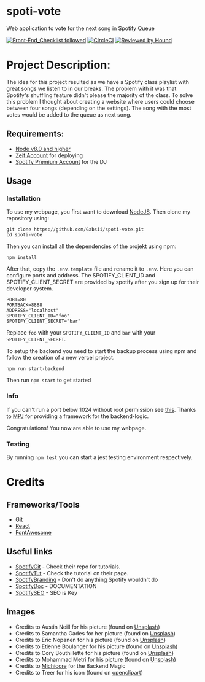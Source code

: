 # spoti-vote
Web application to vote for the next song in Spotify Queue

[![Front‑End_Checklist followed](https://img.shields.io/badge/Front‑End_Checklist-followed-brightgreen.svg)](https://github.com/thedaviddias/Front-End-Checklist/)
[![CircleCI](https://circleci.com/gh/Gabsii/spoti-vote/tree/master.svg?style=svg)](https://circleci.com/gh/Gabsii/spoti-vote/tree/master)
[![Reviewed by Hound](https://img.shields.io/badge/Reviewed_by-Hound-8E64B0.svg)](https://houndci.com)

# Project Description:

The idea for this project resulted as we have a Spotify class playlist with great songs we listen to in our breaks.
The problem with it was that Spotify's shuffling feature didn't please the majority of the class.
To solve this problem I thought about creating a website where users could choose between four songs (depending on the settings). The song with the most votes would be added to the queue as next song.

## Requirements:
* [Node v8.0 and higher](https://nodejs.org/en/)
* [Zeit Account](https://zeit.co) for deploying
* [Spotify Premium Account](https://www.spotify.com/at/) for the DJ

## Usage

### Installation

To use my webpage, you first want to download [NodeJS](https://nodejs.org/en/).
Then clone my repository using:
```
git clone https://github.com/Gabsii/spoti-vote.git
cd spoti-vote 
```
Then you can install all the dependencies of the projekt using npm:
```
npm install
```

After that, copy the `.env.template` file and rename it to `.env`.
Here you can configure ports and address.
The SPOTIFY_CLIENT_ID and SPOTIFY_CLIENT_SECRET are provided by spotify after you sign up for their developer system.
```
PORT=80
PORTBACK=8888
ADDRESS="localhost"
SPOTIFY_CLIENT_ID="foo"
SPOTIFY_CLIENT_SECRET="bar"
```
Replace `foo` with your `SPOTIFY_CLIENT_ID` and `bar` with your `SPOTIFY_CLIENT_SECRET`.

To setup the backend you need to start the backup process using npm and follow the creation of a new vercel project.
```
npm run start-backend
```

Then run `npm start` to get started
### Info

If you can't run a port below 1024 without root permission see [this](http://pm2.keymetrics.io/docs/usage/specifics/).
Thanks to [MPJ](https://github.com/mpj/oauth-bridge-template) for providing a framework for the backend-logic.

Congratulations! You now are able to use my webpage.

### Testing

By running `npm test` you can start a jest testing environment respectively.

# Credits

## Frameworks/Tools
* [Git](https://git-scm.com/)
* [React](https://reactjs.org/)
* [FontAwesome](https://fontawesome.com/)

## Useful links

* [SpotifyGit](https://github.com/spotify/web-api-auth-examples) - Check their repo for tutorials.
* [SpotifyTut](https://developer.spotify.com/web-api/tutorial/) - Check the tutorial on their page.
* [SpotifyBranding](https://beta.developer.spotify.com/branding-guidelines/) - Don't do anything Spotify wouldn't do
* [SpotifyDoc](https://beta.developer.spotify.com/console/) - DOCUMENTATION
* [SpotifySEO](https://beta.developer.spotify.com/dashboard/applications) - SEO is Key

## Images

* Credits to Austin Neill for his picture (found on [Unsplash](https://unsplash.com))
* Credits to Samantha Gades for her picture (found on [Unsplash](https://unsplash.com))
* Credits to Eric Nopanen for his picture (found on [Unsplash](https://unsplash.com))
* Credits to Etienne Boulanger for his picture (found on [Unsplash](https://unsplash.com))
* Credits to Cory Bouthillette for his picture (found on [Unsplash](https://unsplash.com))
* Credits to Mohammad Metri for his picture (found on [Unsplash](https://unsplash.com))
* Credits to [Michiocre](https://github.com/Michiocre) for the Backend Magic
* Credits to Treer for his icon (found on [openclipart](https://openclipart.org/detail/247324/abstract-user-icon-1))
